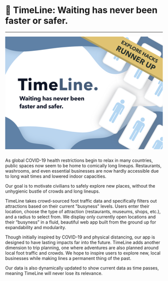 # 🧭 TimeLine: Waiting has never been faster or safer.
---
<img src="static/images/main banner winner.png" style="float: center; margin-bottom: 10px"/>

As global COVID-19 health restrictions begin to relax in many countries, public spaces now seem to be home to comically long lineups. Restaurants, washrooms, and even essential businesses are now hardly accessible due to long wait times and lowered indoor capacities.

Our goal is to motivate civilians to safely explore new places, without the unhygienic bustle of crowds and long lineups.

TimeLine takes crowd-sourced foot traffic data and specifically filters out attractions based on their current "busyness" levels. Users enter their location, choose the type of attraction (restaurants, museums, shops, etc.), and a radius to select from. We display only currently open locations and their “busyness” in a fluid, beautiful web app built from the ground up for expandability and modularity.

Though initially inspired by COVID-19 and physical distancing, our app is designed to have lasting impacts far into the future. TimeLine adds another dimension to trip planning, one where adventures are also planned around local foot traffic and crowds. We hope to inspire users to explore new, local businesses while making lines a permanent thing of the past. 

Our data is also dynamically updated to show current data as time passes, meaning TimeLine will never lose its relevance.


